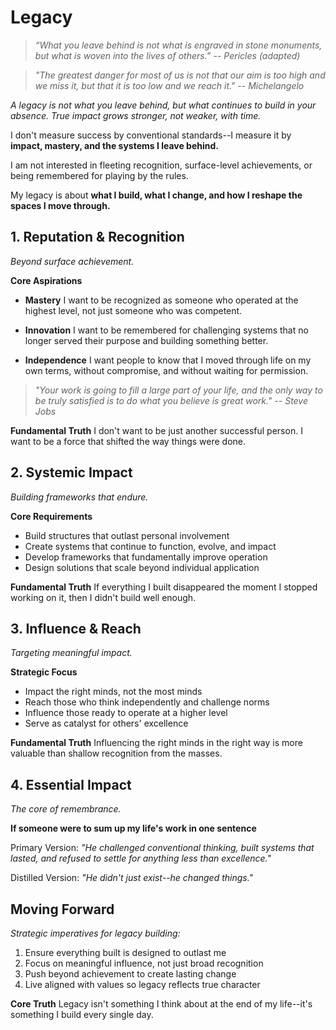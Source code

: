 # Legacy

> *“What you leave behind is not what is engraved in stone monuments, but what is woven into the lives of others.” -- Pericles (adapted)*

> *"The greatest danger for most of us is not that our aim is too high and we miss it, but that it is too low and we reach it." -- Michelangelo*

*A legacy is not what you leave behind, but what continues to build in your absence. True impact grows stronger, not weaker, with time.*

I don't measure success by conventional standards--I measure it by **impact, mastery, and the systems I leave behind.**

I am not interested in fleeting recognition, surface-level achievements, or being remembered for playing by the rules.

My legacy is about **what I build, what I change, and how I reshape the spaces I move through.**

## 1. Reputation & Recognition

*Beyond surface achievement.*

**Core Aspirations**

- **Mastery**
  I want to be recognized as someone who operated at the highest level, not just someone who was competent.

- **Innovation**
  I want to be remembered for challenging systems that no longer served their purpose and building something better.

- **Independence**
  I want people to know that I moved through life on my own terms, without compromise, and without waiting for permission.

> *"Your work is going to fill a large part of your life, and the only way to be truly satisfied is to do what you believe is great work." -- Steve Jobs*

**Fundamental Truth**
I don't want to be just another successful person. I want to be a force that shifted the way things were done.

## 2. Systemic Impact

*Building frameworks that endure.*

**Core Requirements**
- Build structures that outlast personal involvement
- Create systems that continue to function, evolve, and impact
- Develop frameworks that fundamentally improve operation
- Design solutions that scale beyond individual application

**Fundamental Truth**
If everything I built disappeared the moment I stopped working on it, then I didn't build well enough.

## 3. Influence & Reach

*Targeting meaningful impact.*

**Strategic Focus**
- Impact the right minds, not the most minds
- Reach those who think independently and challenge norms
- Influence those ready to operate at a higher level
- Serve as catalyst for others' excellence

**Fundamental Truth**
Influencing the right minds in the right way is more valuable than shallow recognition from the masses.

## 4. Essential Impact

*The core of remembrance.*

**If someone were to sum up my life's work in one sentence**

Primary Version:
*"He challenged conventional thinking, built systems that lasted, and refused to settle for anything less than excellence."*

Distilled Version:
*"He didn't just exist--he changed things."*

## Moving Forward

*Strategic imperatives for legacy building:*

1.  Ensure everything built is designed to outlast me
2.  Focus on meaningful influence, not just broad recognition
3.  Push beyond achievement to create lasting change
4.  Live aligned with values so legacy reflects true character

**Core Truth**
Legacy isn't something I think about at the end of my life--it's something I build every single day.